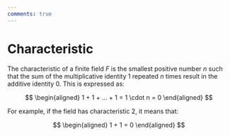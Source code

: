```yaml
---
comments: true
---
```


# Characteristic

The characteristic of a finite field $F$ is the smallest positive number $n$ such that the sum of the multiplicative identity $1$
repeated $n$ times result in the additive identity $0$. This is expressed as:

$$
\begin{aligned}
1 + 1 + ... + 1 = 1 \cdot n = 0
\end{aligned}
$$

For example, if the field has characteristic $2$, it means that:

$$
\begin{aligned}
1 + 1 = 0
\end{aligned}
$$

